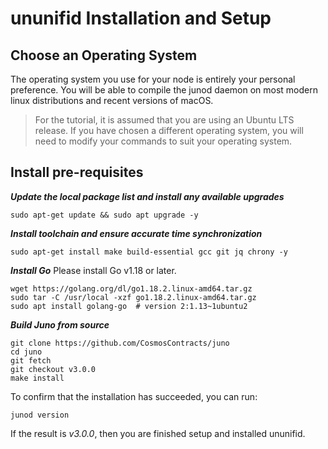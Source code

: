 # ununifid Installation and Setup 

## Choose an Operating System
The operating system you use for your node is entirely your personal preference. You will be able to compile the junod daemon on most modern linux distributions and recent versions of macOS.
> For the tutorial, it is assumed that you are using an Ubuntu LTS release.
> If you have chosen a different operating system, you will need to modify your commands to suit your operating system.

## Install pre-requisites

***Update the local package list and install any available upgrades***
```
sudo apt-get update && sudo apt upgrade -y
```
***Install toolchain and ensure accurate time synchronization***
```
sudo apt-get install make build-essential gcc git jq chrony -y
```

***Install Go***
Please install Go v1.18 or later.
```
wget https://golang.org/dl/go1.18.2.linux-amd64.tar.gz
sudo tar -C /usr/local -xzf go1.18.2.linux-amd64.tar.gz
sudo apt install golang-go  # version 2:1.13~1ubuntu2
```

***Build Juno from source***
```
git clone https://github.com/CosmosContracts/juno
cd juno
git fetch
git checkout v3.0.0
make install
```
To confirm that the installation has succeeded, you can run:
```
junod version
```
If the result is *v3.0.0*, then you are finished setup and installed ununifid.
